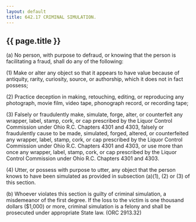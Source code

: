 ```yaml
---
layout: default 
title: 642.17 CRIMINAL SIMULATION.
---
```


{{ page.title }}
----------------

​(a) No person, with purpose to defraud, or knowing that the person is
facilitating a fraud, shall do any of the following:

​(1) Make or alter any object so that it appears to have value because
of antiquity, rarity, curiosity, source, or authorship, which it does
not in fact possess;

​(2) Practice deception in making, retouching, editing, or reproducing
any photograph, movie film, video tape, phonograph record, or recording
tape;

​(3) Falsely or fraudulently make, simulate, forge, alter, or
counterfeit any wrapper, label, stamp, cork, or cap prescribed by the
Liquor Control Commission under Ohio R.C. Chapters 4301 and 4303,
falsely or fraudulently cause to be made, simulated, forged, altered, or
counterfeited any wrapper, label, stamp, cork, or cap prescribed by the
Liquor Control Commission under Ohio R.C. Chapters 4301 and 4303, or use
more than once any wrapper, label, stamp, cork, or cap prescribed by the
Liquor Control Commission under Ohio R.C. Chapters 4301 and 4303.

​(4) Utter, or possess with purpose to utter, any object that the person
knows to have been simulated as provided in subsection (a)(1), (2) or
(3) of this section.

​(b) Whoever violates this section is guilty of criminal simulation, a
misdemeanor of the first degree. If the loss to the victim is one
thousand dollars (\$1,000) or more, criminal simulation is a felony and
shall be prosecuted under appropriate State law. (ORC 2913.32)
